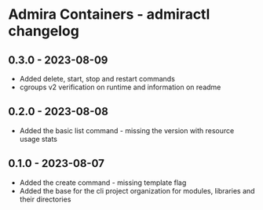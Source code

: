 # Admira Containers - admiractl changelog

## 0.3.0 - 2023-08-09

* Added delete, start, stop and restart commands
* cgroups v2 verification on runtime and information on readme

## 0.2.0 - 2023-08-08

* Added the basic list command - missing the version with resource usage stats

## 0.1.0 - 2023-08-07

* Added the create command - missing template flag
* Added the base for the cli project organization for modules, libraries and their directories